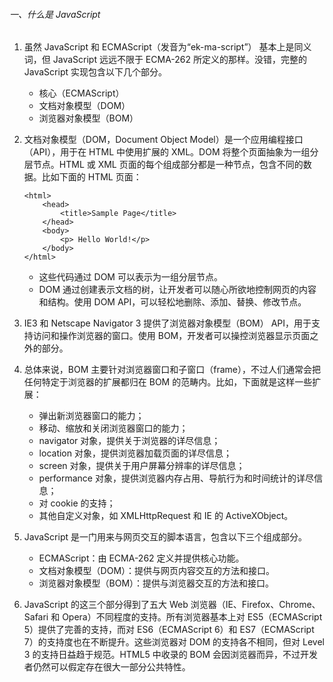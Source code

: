 ###### 一、什么是 JavaScript

1. 虽然 JavaScript 和 ECMAScript（发音为“ek-ma-script”） 基本上是同义词，但 JavaScript 远远不限于 ECMA-262 所定义的那样。没错，完整的 JavaScript 实现包含以下几个部分。
    - 核心（ECMAScript）
    - 文档对象模型（DOM）
    - 浏览器对象模型（BOM）

2. 文档对象模型（DOM，Document Object Model）是一个应用编程接口（API），用于在 HTML 中使用扩展的 XML。DOM 将整个页面抽象为一组分层节点。HTML 或 XML 页面的每个组成部分都是一种节点，包含不同的数据。比如下面的 HTML 页面：
    ```
    <html> 
        <head> 
            <title>Sample Page</title> 
        </head> 
        <body> 
            <p> Hello World!</p> 
        </body> 
    </html> 
    ```
    - 这些代码通过 DOM 可以表示为一组分层节点。
    - DOM 通过创建表示文档的树，让开发者可以随心所欲地控制网页的内容和结构。使用 DOM API，可以轻松地删除、添加、替换、修改节点。

3. IE3 和 Netscape Navigator 3 提供了浏览器对象模型（BOM） API，用于支持访问和操作浏览器的窗口。使用 BOM，开发者可以操控浏览器显示页面之外的部分。

4. 总体来说，BOM 主要针对浏览器窗口和子窗口（frame），不过人们通常会把任何特定于浏览器的扩展都归在 BOM 的范畴内。比如，下面就是这样一些扩展：
    - 弹出新浏览器窗口的能力；
    - 移动、缩放和关闭浏览器窗口的能力；
    - navigator 对象，提供关于浏览器的详尽信息；
    - location 对象，提供浏览器加载页面的详尽信息；
    - screen 对象，提供关于用户屏幕分辨率的详尽信息；
    - performance 对象，提供浏览器内存占用、导航行为和时间统计的详尽信息；
    - 对 cookie 的支持；
    - 其他自定义对象，如 XMLHttpRequest 和 IE 的 ActiveXObject。

5. JavaScript 是一门用来与网页交互的脚本语言，包含以下三个组成部分。
    - ECMAScript：由 ECMA-262 定义并提供核心功能。
    - 文档对象模型（DOM）：提供与网页内容交互的方法和接口。
    - 浏览器对象模型（BOM）：提供与浏览器交互的方法和接口。

6. JavaScript 的这三个部分得到了五大 Web 浏览器（IE、Firefox、Chrome、Safari 和 Opera）不同程度的支持。所有浏览器基本上对 ES5（ECMAScript 5）提供了完善的支持，而对 ES6（ECMAScript 6）和 ES7（ECMAScript 7）的支持度也在不断提升。这些浏览器对 DOM 的支持各不相同，但对 Level 3 的支持日益趋于规范。HTML5 中收录的 BOM 会因浏览器而异，不过开发者仍然可以假定存在很大一部分公共特性。
